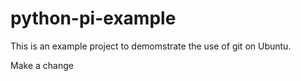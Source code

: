 # python-pi-example
This is an example project to demomstrate the use of git on Ubuntu.

Make a change